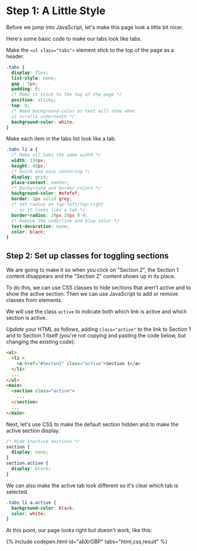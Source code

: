 # Step 1: A Little Style

Before we jump into JavaScript, let's make this page look a little bit nicer.

Here's some basic code to make our tabs look like tabs.

Make the `<ul class="tabs">` element stick to the top of the page as a header.

```css
.tabs {  
  display: flex;
  list-style: none;
  gap : 5px;
  padding: 0;
  /* Make it stick to the top of the page */
  position: sticky;
  top: 0;
  /* Need background-color or text will show when
  it scrolls underneath */
  background-color: white;
}
```

Make each item in the tabs list look like a tab.

```css
.tabs li a {
  /* Make all tabs the same width */
  width: 150px;
  height: 40px;
  /* Quick and easy centering */
  display: grid;
  place-content: center;
  /* Background and border colors */
  background-color: #efefef;
  border: 1px solid grey;
  /* set radius on top-left/top-right
     so it looks like a tab */
  border-radius: 20px 20px 0 0;
  /* Remove the underline and blue color */
  text-decoration: none;
  color: black;
}

```

## Step 2: Set up classes for toggling sections

We are going to make it so when you click on "Section 2", the Section 1 content disappears and the "Section 2" content shows up in its place.

To do this, we can use CSS classes to hide sections that aren't active and to show the active section. Then we can use JavaScript to add or remove classes from elements.

We will use the class `active` to indicate both which link is active and which section is active.

*Update* your HTML as follows, adding `class="active"` to the link to Section 1 and to Section 1 itself (you're not copying and pasting the code below, but changing the existing code):
```html
<ul>
  <li >
    <a href="#Secton1" class="active">Section 1</a>
  </li>
  ...
</ul>
<main>
  <section class="active">
    ...
  </section>
  ...
</main>
```

Next, let's use CSS to make the default section hidden and to make the active section display.
```css
/* Hide inactive sections */
section {
  display: none;
}
section.active {
  display: block;
}
```

We can also make the active tab look different so it's clear which tab is selected.
```css
.tabs li a.active {
  background-color: black;
  color: white;
}
```

At this point, our page *looks* right but doesn't work, like this:

{% include codepen.html id="abXrGBP" tabs="html,css,result" %}